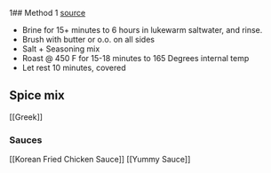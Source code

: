 1## Method 1
[source](https://www.gimmesomeoven.com/baked-chicken-breast/)
* Brine for 15+ minutes to 6 hours in lukewarm saltwater, and rinse.
* Brush with butter or o.o. on all sides
* Salt + Seasoning mix
* Roast @ 450 F for 15-18 minutes to 165 Degrees internal temp
* Let rest 10 minutes, covered

## Spice mix

[[Greek]]

### Sauces
[[Korean Fried Chicken Sauce]]
[[Yummy Sauce]]
